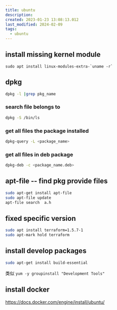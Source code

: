 ```yaml
---
title: ubuntu
description: 
created: 2023-01-23 13:08:13.012
last_modified: 2024-02-09
tags:
  - ubuntu
---
```


## install missing kernel module
```
sudo apt install linux-modules-extra-`uname -r`
```

## dpkg
```sh
dpkg -l |grep pkg_name
```

### search file belongs to
```sh
dpkg -S /bin/ls
```

### get all files the package installed 
```sh
dpkg-query -L <package_name>
```

### get all files in deb package  
```sh
dpkg-deb -c <package_name.deb>
```


## apt-file -- find pkg provide files
```sh
sudo apt-get install apt-file
sudo apt-file update
apt-file search  a.h
```

## fixed specific version
```sh
sudo apt install terraform=1.5.7-1
sudo apt-mark hold terraform
```


## install develop packages
```sh
sudo apt-get install build-essential
```
类似 `yum -y groupinstall "Development Tools"`

## install docker
https://docs.docker.com/engine/install/ubuntu/
```
```

